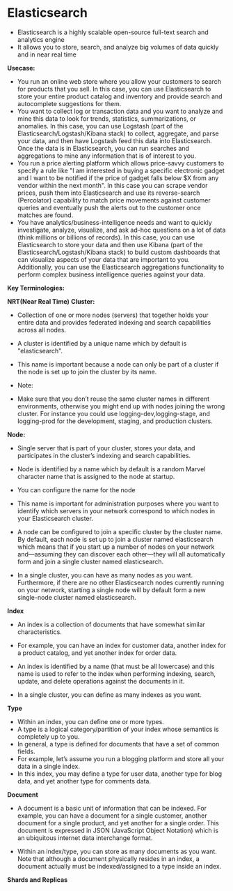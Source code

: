 # Elasticsearch

- Elasticsearch is a highly scalable open-source full-text search and analytics engine
- It allows you to store, search, and analyze big volumes of data quickly and in near real time

**Usecase:**

- You run an online web store where you allow your customers to search for products that you sell. In this case, you can use Elasticsearch to store your entire product catalog and inventory and provide search and autocomplete suggestions for them.
- You want to collect log or transaction data and you want to analyze and mine this data to look for trends, statistics, summarizations, or anomalies. In this case, you can use Logstash (part of the Elasticsearch/Logstash/Kibana stack) to collect, aggregate, and parse your data, and then have Logstash feed this data into Elasticsearch. Once the data is in Elasticsearch, you can run searches and aggregations to mine any information that is of interest to you.
- You run a price alerting platform which allows price-savvy customers to specify a rule like "I am interested in buying a specific electronic gadget and I want to be notified if the price of gadget falls below $X from any vendor within the next month". In this case you can scrape vendor prices, push them into Elasticsearch and use its reverse-search (Percolator) capability to match price movements against customer queries and eventually push the alerts out to the customer once matches are found.
- You have analytics/business-intelligence needs and want to quickly investigate, analyze, visualize, and ask ad-hoc questions on a lot of data (think millions or billions of records). In this case, you can use Elasticsearch to store your data and then use Kibana (part of the Elasticsearch/Logstash/Kibana stack) to build custom dashboards that can visualize aspects of your data that are important to you. Additionally, you can use the Elasticsearch aggregations functionality to perform complex business intelligence queries against your data.

**Key Terminologies:**

**NRT(Near Real Time)**
**Cluster:**

- Collection of one or more nodes (servers) that together holds your entire data and provides federated indexing and search capabilities across all nodes.
- A cluster is identified by a unique name which by default is "elasticsearch".
- This name is important because a node can only be part of a cluster if the node is set up to join the cluster by its name.

- Note:
- Make sure that you don’t reuse the same cluster names in different environments, otherwise you might end up with nodes joining the wrong cluster. For instance you could use logging-dev,logging-stage, and logging-prod for the development, staging, and production clusters.

**Node:**

- Single server that is part of your cluster, stores your data, and participates in the cluster’s indexing and search capabilities.
- Node is identified by a name which by default is a random Marvel character name that is assigned to the node at startup.
- You can configure the name for the node
- This name is important for administration purposes where you want to identify which servers in your network correspond to which nodes in your Elasticsearch cluster.

- A node can be configured to join a specific cluster by the cluster name. By default, each node is set up to join a cluster named elasticsearch which means that if you start up a number of nodes on your network and—assuming they can discover each other—they will all automatically form and join a single cluster named elasticsearch.

- In a single cluster, you can have as many nodes as you want. Furthermore, if there are no other Elasticsearch nodes currently running on your network, starting a single node will by default form a new single-node cluster named elasticsearch.

**Index**

- An index is a collection of documents that have somewhat similar characteristics.
- For example, you can have an index for customer data, another index for a product catalog, and yet another index for order data.
- An index is identified by a name (that must be all lowercase) and this name is used to refer to the index when performing indexing, search, update, and delete operations against the documents in it.

- In a single cluster, you can define as many indexes as you want.

**Type**

- Within an index, you can define one or more types.
- A type is a logical category/partition of your index whose semantics is completely up to you.
- In general, a type is defined for documents that have a set of common fields.
- For example, let’s assume you run a blogging platform and store all your data in a single index.
- In this index, you may define a type for user data, another type for blog data, and yet another type for comments data.

**Document**

- A document is a basic unit of information that can be indexed. For example, you can have a document for a single customer, another document for a single product, and yet another for a single order. This document is expressed in JSON (JavaScript Object Notation) which is an ubiquitous internet data interchange format.

- Within an index/type, you can store as many documents as you want. Note that although a document physically resides in an index, a document actually must be indexed/assigned to a type inside an index.

**Shards and Replicas**



